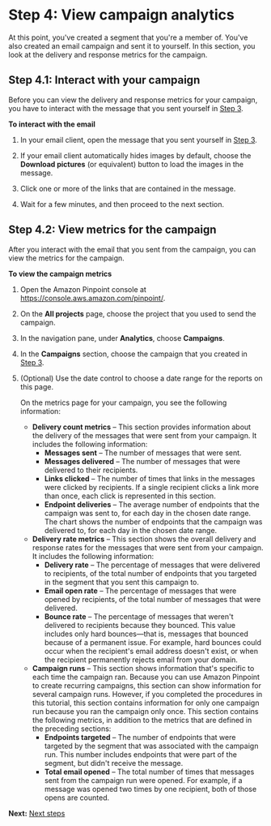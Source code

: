 # Step 4: View campaign analytics<a name="gettingstarted-analytics"></a>

At this point, you've created a segment that you're a member of\. You've also created an email campaign and sent it to yourself\. In this section, you look at the delivery and response metrics for the campaign\.

## Step 4\.1: Interact with your campaign<a name="gettingstarted-analytics-interact"></a>

Before you can view the delivery and response metrics for your campaign, you have to interact with the message that you sent yourself in [Step 3](gettingstarted-create-campaign.md)\.

**To interact with the email**

1. In your email client, open the message that you sent yourself in [Step 3](gettingstarted-create-campaign.md)\.

1. If your email client automatically hides images by default, choose the **Download pictures** \(or equivalent\) button to load the images in the message\.

1. Click one or more of the links that are contained in the message\.

1. Wait for a few minutes, and then proceed to the next section\.

## Step 4\.2: View metrics for the campaign<a name="gettingstarted-analytics-view"></a>

After you interact with the email that you sent from the campaign, you can view the metrics for the campaign\.

**To view the campaign metrics**

1. Open the Amazon Pinpoint console at [https://console\.aws\.amazon\.com/pinpoint/](https://console.aws.amazon.com/pinpoint/)\.

1. On the **All projects** page, choose the project that you used to send the campaign\.

1. In the navigation pane, under **Analytics**, choose **Campaigns**\.

1. In the **Campaigns** section, choose the campaign that you created in [Step 3](gettingstarted-create-campaign.md)\.

1. \(Optional\) Use the date control to choose a date range for the reports on this page\.

   On the metrics page for your campaign, you see the following information:
   + **Delivery count metrics** – This section provides information about the delivery of the messages that were sent from your campaign\. It includes the following information:
     + **Messages sent** – The number of messages that were sent\.
     + **Messages delivered** – The number of messages that were delivered to their recipients\.
     + **Links clicked** – The number of times that links in the messages were clicked by recipients\. If a single recipient clicks a link more than once, each click is represented in this section\.
     + **Endpoint deliveries** – The average number of endpoints that the campaign was sent to, for each day in the chosen date range\. The chart shows the number of endpoints that the campaign was delivered to, for each day in the chosen date range\.
   + **Delivery rate metrics** – This section shows the overall delivery and response rates for the messages that were sent from your campaign\. It includes the following information:
     + **Delivery rate** – The percentage of messages that were delivered to recipients, of the total number of endpoints that you targeted in the segment that you sent this campaign to\.
     + **Email open rate** – The percentage of messages that were opened by recipients, of the total number of messages that were delivered\.
     + **Bounce rate** – The percentage of messages that weren't delivered to recipients because they bounced\. This value includes only hard bounces—that is, messages that bounced because of a permanent issue\. For example, hard bounces could occur when the recipient's email address doesn't exist, or when the recipient permanently rejects email from your domain\.
   + **Campaign runs** – This section shows information that's specific to each time the campaign ran\. Because you can use Amazon Pinpoint to create recurring campaigns, this section can show information for several campaign runs\. However, if you completed the procedures in this tutorial, this section contains information for only one campaign run because you ran the campaign only once\. This section contains the following metrics, in addition to the metrics that are defined in the preceding sections:
     + **Endpoints targeted** – The number of endpoints that were targeted by the segment that was associated with the campaign run\. This number includes endpoints that were part of the segment, but didn't receive the message\.
     + **Total email opened** – The total number of times that messages sent from the campaign run were opened\. For example, if a message was opened two times by one recipient, both of those opens are counted\.

**Next:** [Next steps](gettingstarted-next-steps.md)